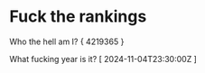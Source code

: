 # Fuck the rankings

Who the hell am I?
{ 4219365 }

What fucking year is it?
[ 2024-11-04T23:30:00Z ]
